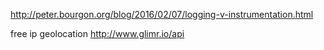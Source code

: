 
http://peter.bourgon.org/blog/2016/02/07/logging-v-instrumentation.html

free ip geolocation
http://www.glimr.io/api